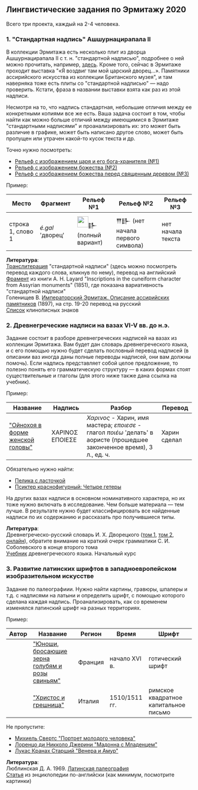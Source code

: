 ## Лингвистические задания по Эрмитажу 2020

Всего три проекта, каждый на 2-4 человека.

### 1. "Стандартная надпись" Ашшурнацирапала II

В коллекции Эрмитажа есть несколько плит из дворца Ашшурнацирапала II с т. н. "стандартной надписью", подробнее о ней можно прочитать, например, [здесь](https://arzamas.academy/materials/1055). Кроме того, сейчас в Эрмитаже проходит выставка "«Я воздвиг там мой царский дворец…». Памятники ассирийского искусства из коллекции Британского музея", и там наверняка тоже есть плиты со "стандартной надписью" — надо проверить. Кстати, фраза в названии выставки взята как раз из этой надписи.  

Несмотря на то, что надпись стандартная, небольшие отличия между ее конкретными копиями все же есть. Ваша задача состоит в том, чтобы найти как можно больше отличий между имеющимися в Эрмитаже "стандартными надписями" и проанализировать их: это может быть различие в графике, может быть написано другое слово, может быть пропущен или утрачен какой-то кусок текста и др.  

Точно нужно посмотреть:  
* [Рельеф с изображением царя и его бога-хранителя (№1)](https://www.hermitagemuseum.org/wps/portal/hermitage/digital-collection/25.%20Archaeological%20Artifacts/86814/!ut/p/z1/jZBLT8MwEIT_Cj3kiL15OAm9WUailJagikfwBbmR4xglceSYRuLXYyouIAjd20gzs98u5rjEvBcHrYTTphet1888fSkoTcOYwbpg5BJosbsjO3Z7BWGCn44G-GMoYH5KfsbA5-vX_y3wF0R2y7YK80G45lz3tcFlRNAZtVUjpGmN0pVovXS6FpUbcZmn-RGN_yi_vsl8-T1ZFcUji1jyZZjH0_sOTVWHAJGIQBhfAORZlCV5-slG-32cezYra2mlRW_WP71xbhiXAQQwTRNSxqhWosp0AfwWaczocPndiYfuoXzfrOCVtIcNXSw-AArX73c!/dz/d5/L2dBISEvZ0FBIS9nQSEh/?lng=ru)
* [Рельеф с изображением божества (№2)](https://www.hermitagemuseum.org/wps/portal/hermitage/digital-collection/25.%20archaeological%20artifacts/86816/!ut/p/z1/jY_LDoIwEEV_RT5ApyBUtk1NRBRriI_ajZkQgSZICTYu_Hob48pEdHY3OXPmDiiQoFq86wqtNi02Lp8UPQvGqD_lJBU8mhMm8m2U882C-CEcXwD5MoyA-md_AFDD-vTXAfdB0Gc8q0B1aOuxbksDMogmI-yLGi-mMZUusHHR6hILewMZ09inrpr6kC9XMyffRYkQBx7w8A0M1Ouue_lYJ0Qzz3sC5itjDA!!/dz/d5/L2dBISEvZ0FBIS9nQSEh/?lng=ru)
* [Рельеф с изображением божества перед священным деревом (№3)](https://www.hermitagemuseum.org/wps/portal/hermitage/digital-collection/06.%20sculpture/86815/!ut/p/z1/04_Sj9CPykssy0xPLMnMz0vMAfIjo8zi_R0dzQyNnQ28_J1NXQwc_YMCTIOc_dwNDE30w8EKDHAARwP9KGL041EQhd94L0IWAH1gVOTr7JuuH1WQWJKhm5mXlq8fYWCmp1CcXJpTUFJalKofYWFmYWgKdEsUmmme3uZA00JMPfz9w5yNnE2gCvC4pyA3NKLKx8Mg01FREQCZr_jC/dz/d5/L2dBISEvZ0FBIS9nQSEh/?lng=ru)

Пример:  

| Место| Фрагмент | Рельеф №1 | Рельеф №2 | Рельеф №3 |
|------| ----- | -------- | --------| ----- |
| строка 1, слово 1 | *é.gal* 'дворец' | <img src="https://upload.wikimedia.org/wikipedia/commons/c/c5/E-bitu_Cuneiform.svg" width="30">𒃲 (полный вариант) | 𒐈𒃲 (нет начала первого символа) | нет начала текста |


**Литература**:  
[Транслитерация](http://oracc.museum.upenn.edu/riao/Q004477/) "стандартной надписи" (здесь можно посмотреть перевод каждого слова, кликнув по нему), перевод на английский  
[Фрамент](https://yadi.sk/i/EZt-coqc5-MimA) из книги A. H. Layard "Inscriptions in the cuneiform character from Assyrian monuments" (1851), где показана вариативность "стандартной надписи"  
Голенищев В. [Императорский Эрмитаж. Описание ассирийских памятников](https://yadi.sk/i/vH8WXVMArl43QA) (1897), на стр. 19-20 перевод на русский  
[Cписок](https://en.wikipedia.org/wiki/List_of_cuneiform_signs) клинописных знаков  

### 2. Древнегреческие надписи на вазах VI-V вв. до н.э.

Задание состоит в разборе древнегреческих надписей на вазах из коллекции Эрмитажа. Вам будет дан словарь древнегреческого языка, и с его помощью нужно будет сделать пословный перевод надписей (в описании ваз иногда даны полные переводы надписей, они вам должны помочь). Если надпись представляет собой целое предложение, то полезно понять его грамматическую структуру — в каких формах стоят существительные и глаголы (для этого ниже также дана ссылка на учебник).

Пример:

| Название| Надпись | Разбор | Перевод |
|------| ------------- | --------| ----- |
|["Ойнохоя в форме женской головы"](https://www.hermitagemuseum.org/wps/portal/hermitage/digital-collection/25.%20archaeological%20artifacts/411275/!ut/p/z1/pVLBVpwwFP0VNywhIRCI3eWgMrWdolNHIJs5iAFSCcGQkX5-g2cW1lYWbVZJzr3vvXvvAwwUgA3Vi2grI9RQ9fZdsuiQURr5QQKvswRfQJrtbvAu-ZZCPwT5KwB-cCgE7C2fYIogDelluMdXCIbRib8CYOv97wEDrB9aUOrjch1r8QhKEjc8qAPfjQIUuSHBkUseEXEJ9iOOcOPzplrQ9WBG04HyqZJiOuijA2eln6Yz1ZxV2jgQYc9e6q7iqletqKt--RdNVZvJgaHvoxi_l_DnjGzdoXyZ5G2F9Cq1FdLz24SEGUqJ_x6Qff4S2xZ3eJNl9wlKwhNgpck1YOJBenMtPehhhKEfnENIYhSHJFpipsNDQFrANG-45to7apt-Z8w4fXKg9WWevVaptuderaQD_0bp1GRA8TsSlNad-CN3oi0C-YvgM9gPSku7cN8XKXmyPdzuL3eW-2_Rbl4Fr6diBYgfz8-M2jVQg-E_7ez_tQe2INLbZGsdGSvTuWJoFCjWqKA4UUe530sSSLeA4kbmxJD5biMPF195Tn8BiMr-Dw!!/dz/d5/L2dBISEvZ0FBIS9nQSEh/?lng=ru)|ΧΑΡΙΝΟΣ ΕΠΟΙΕΣΕ| *Χαρινος* - Харин, имя мастера; *εποιεσε* - глагол *ποιέω* 'делать' в аористе (прошедшее законченное время), 3 л., ед. ч.| Харин сделал |

Обязательно нужно найти:
* [Пелика с ласточкой](https://www.hermitagemuseum.org/wps/portal/hermitage/digital-collection/25.%20archaeological%20artifacts/543356/!ut/p/z1/pVLBcpswFPyVXDiCZEAgetOQBDetS-KGALp4ZCpADUIE5JDPr8j4kDYNh1YnSbP73tvdBygoAO3Zs2iYFqpnnXmXNDikhAQbL4Y3aYwuIUn3t2gff0vgxgf5KwB-cAgE9C0fI-JC4pMrP0PXLvSDM38FQNf7PwAKaNc3oBxPy3WoxA9QBl5UHRnjdu2xo-1XENuMV4EdeG4dhR7eeFG0oKteD7oF5SOTYjqMJwvOanycLlR9wUZtQRc55lK1jKtONaJi3fIvalbpyYLI9zz0TsL7Gem6Q_kyydsKyXViKiTRXYz91E3w5k9A-vlLaFrco22aPsRu7J8BK01uABVH6cyVdKCDXASNBRDi0A19HCwxk_7o4QbQkdd85KNzGk36rdbD9MmCxpd5dhqlmo47lZIW_BulVZMGxe9IUBp3wo_cCXYuyJ8Fn0HWq1Gahfu-SMnj3eEuu9ob7r9Fu30VvJ6KESB-Pj1RYtZA9Zq_mNn_aw9MQXfcxTvjyMB0a4u-VqBYo4LiTB1klknsSbuA4lbmWOP5fisPl195Tn4BUtG-HQ!!/dz/d5/L2dBISEvZ0FBIS9nQSEh/?lng=ru)
* [Псиктер краснофигурный: Четыре гетеры](https://www.hermitagemuseum.org/wps/portal/hermitage/digital-collection/25.%20archaeological%20artifacts/289697/!ut/p/z0/rVDLTsMwEPyVcsitxmvHTpNjFKSKSqWoSFB8qYxxUxNju47L4-9JxAHxPHHb2d3ZmR0s8AYLJ59MK5PxTtoB34piu6rrguQNLFYNP4N6tb7k6-ZiDoThq3jECyw-LfGihhrWOSuul8DO2XjFPBwOosZCeZf0S8KbFE0IVjqnY1AZBB37UREpb61Wo3yfwdHcI0oRIXnFUFkhAgOAnCMGvECkQrSkDHFWsRlBs6nfSaXvvO-mPkXp-iCjdunj4miExmWzbLEIMu2RcTuPN_-t8jWPb6H9lEcnH02_jccMnn3s-onfTWRMGVB-OhRqL7W3vjVK2rFvBg9pCIiWVVHNfvnrL-owfaeGbn5TpvI1t-3JG5JwaJY!/)

На других вазах надписи в основном номинативного характера, но их тоже нужно включать в исследование. Чем больше материала — тем лучше. В результате нужно будет классифицировать все найденные надписи по их содержанию и рассказать про получившиеся типы.

**Литература**:  
Древнегреческо-русский словарь И. Х. Дворецкого ([том 1](https://yadi.sk/i/u5bx48kKCuk1bQ), [том 2](https://yadi.sk/i/tTito03VC2LtUw), [онлайн](http://gurin.tomsknet.ru/alphaonline.html)), обратите внимание на краткий очерк грамматики С. И. Соболевского в конце второго тома  
[Учебник](https://yadi.sk/i/csj7eMFinmaeMQ) древнегреческого языка. Начальный курс


### 3. Развитие латинских шрифтов в западноевропейском изобразительном искусстве

Задание по палеографиии. Нужно найти картины, гравюры, шпалеры и т.д. с надписями на латыни и определить шрифт, с помощью которого сделана каждая надпись. Проанализировать, как со временем изменялся латинский шрифт на разных территориях.

Пример:

| Автор| Название      | Регион  | Время | Шрифт |
|------| ------------- | --------| ----- | ----- |
|| ["Юноши, бросающие зерна голубям и розы свиньям"](https://www.hermitagemuseum.org/wps/portal/hermitage/digital-collection/11.%20textiles%2C%20tapestry/264738/!ut/p/z1/jY_LDoIwEEV_BffqFCjgtqmJiGINvrAb00XFGiwEGqN-vY1xZSI6u0nOPXMHOOTAtbiqQhhVaVHafc_DAyMkdH2KEkaDMSIsWwYZXUyQi2H3AtCXIQj4P_kOgHfrk18H7Adek9K0AF4Lcxoofawgd92hY-TNqFK2fceIWramuUPuhTjyR7YV__BOZ5H1roOYsS31KH4DHc1WUkN92eSPeYzOmPSeXSBF_A!!/dz/d5/L0lKQSEvUUt3TS80S0khL3J1/?lng=ru)| Франция | начало XVI в. | готический шрифт |
||  ["Христос и грешница"](https://www.hermitagemuseum.org/wps/portal/hermitage/digital-collection/01.%20paintings/32088/!ut/p/z1/04_Sj9CPykssy0xPLMnMz0vMAfIjo8zi_R0dzQyNnQ28_J1NXQwc_YMCTIOc_dwNDE30w8EKDHAARwP9KGL041EQhd94L0IWAH1gVOTr7JuuH1WQWJKhm5mXlq8fYWCop1CQmJlXkpmXXqwfYWxkYGEBdEsUmmme3uZA00JMPfz9w5yNnE2gCvC4pyA3NKLKx8Mg01FREQCs_1tA/dz/d5/L2dBISEvZ0FBIS9nQSEh/?lng=ru)| Италия | 1510/1511 гг. | римское квадратное капитальное письмо |

Не пропустите:

* [Михиель Свертс "Портрет молодого человека"](https://www.hermitagemuseum.org/wps/portal/hermitage/digital-collection/01.%20Paintings/47184/!ut/p/z1/jZBNT8MwDIb_Chx6JHY_0pbdoiAxxkanDUbJBXVT2ga1SZWGVeLX0yEuICj4Zunx68cGATkIXRxVVThldNGM_ZOInzPGYj_kuMg4vUKWbdZ0w--u0Y_g8QPAX4ohiP_MTwBiOn7x14LxgsCu-KoC0RWuvlC6NJCjT87WhdJO6aqHPEr89OQivqXd3CZj2j2dZ9mOBzz6BKZ91L4lw6ElSGhA0Q8vEdMkSKI0PskwvQ_TUcbKUlppyasdv1w71_UzDz0choFUxlSNJAfTevjTSG16B_lXErZSQ9c-5G_LOb7Q5rgs2fk7jHoAlg!!/dz/d5/L0lKQSEvd0pNQUNBISEvNEtJIS9ydQ!!/?lng=ru)
* [Лоренцо ди Никколо Джерини "Мадонна с Младенцем"](https://hermitagemuseum.org/wps/portal/hermitage/digital-collection/01.%20paintings/29365/!ut/p/z1/jZBNT8MwDIb_Cjv0SOKmTdtxi4LEGBtBEx8hF5RB1wbWNEqzTeLXExCnCQq-WXr8-rGxwhIrq_em0cH0Vm9j_6iKJ8FYkWYc5oLTc2BidUNX_PoC0hw_fAHwSzHA6j_zI4Aaj5__tSBeQPySLxusnA7tqbGbHktI0YnTxgZjmwFLMs0KGl3UUdrlVRnTbulMiHtOeP4NjPuYdYcOzx0CRAmFNJsCVCUp86r4lGF2nVVRxteb2tce7Xz8chuCG84SSMDv0MG8GVe_GI163yTw01DbDwHLYxa77k6-L2bwSrf7BZtMPgDnvpGj/dz/d5/L2dBISEvZ0FBIS9nQSEh/?lng=ru)
* [Лукас Кранах Старший "Венера и Амур"](https://www.hermitagemuseum.org/wps/portal/hermitage/digital-collection/01.%20paintings/38772/!ut/p/z1/04_Sj9CPykssy0xPLMnMz0vMAfIjo8zi_R0dzQyNnQ28_J1NXQwc_YMCTIOc_dwNDE30w8EKDHAARwP9KGL041EQhd94L0IWAH1gVOTr7JuuH1WQWJKhm5mXlq8fYWCop1CQmJlXkpmXXqwfYWxhbm4EdEsUmmme3uZA00JMPfz9w5yNnE2gCvC4pyA3NKLKx8Mg01FREQAmnqTC/dz/d5/L2dBISEvZ0FBIS9nQSEh/?lng=ru)

**Литература**:  
Люблинская Д. А. 1969. [Латинская палеография](https://www.academia.edu/19126762/%D0%9B%D0%B0%D1%82%D0%B8%D0%BD%D1%81%D0%BA%D0%B0%D1%8F_%D0%BF%D0%B0%D0%BB%D0%B5%D0%BE%D0%B3%D1%80%D0%B0%D1%84%D0%B8%D1%8F)  
[Статья](https://www.britannica.com/art/calligraphy/Latin-alphabet-handwriting) из энциклопедии по-английски (как минимум, посмотрите картинки)
